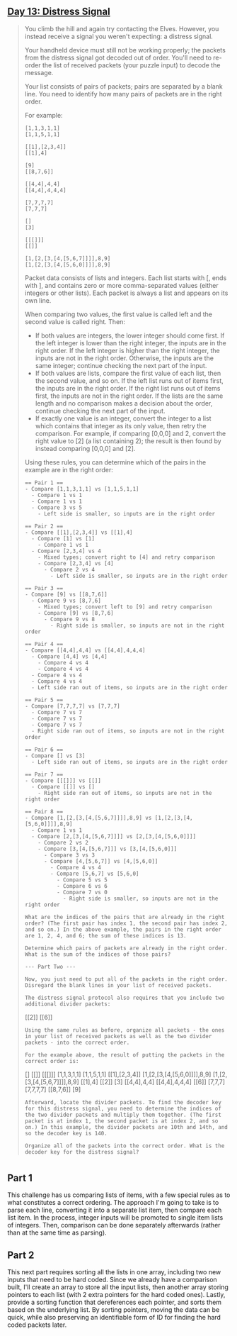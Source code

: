 ## [Day 13: Distress Signal](https://adventofcode.com/2022/day/13) ##

> You climb the hill and again try contacting the Elves. However, you instead receive a signal you weren't expecting: a distress signal.
> 
> Your handheld device must still not be working properly; the packets from the distress signal got decoded out of order. You'll need to re-order the list of received packets (your puzzle input) to decode the message.
> 
> Your list consists of pairs of packets; pairs are separated by a blank line. You need to identify how many pairs of packets are in the right order.
> 
> For example:
> ```
> [1,1,3,1,1]
> [1,1,5,1,1]
> 
> [[1],[2,3,4]]
> [[1],4]
> 
> [9]
> [[8,7,6]]
> 
> [[4,4],4,4]
> [[4,4],4,4,4]
> 
> [7,7,7,7]
> [7,7,7]
> 
> []
> [3]
> 
> [[[]]]
> [[]]
> 
> [1,[2,[3,[4,[5,6,7]]]],8,9]
> [1,[2,[3,[4,[5,6,0]]]],8,9]
> ```
> Packet data consists of lists and integers. Each list starts with [, ends with ], and contains zero or more comma-separated values (either integers or other lists). Each packet is always a list and appears on its own line.
> 
> When comparing two values, the first value is called left and the second value is called right. Then:
> 
> * If both values are integers, the lower integer should come first. If the left integer is lower than the right integer, the inputs are in the right order. If the left integer is higher than the right integer, the inputs are not in the right order. Otherwise, the inputs are the same integer; continue checking the next part of the input.
> * If both values are lists, compare the first value of each list, then the second value, and so on. If the left list runs out of items first, the inputs are in the right order. If the right list runs out of items first, the inputs are not in the right order. If the lists are the same length and no comparison makes a decision about the order, continue checking the next part of the input.
> * If exactly one value is an integer, convert the integer to a list which contains that integer as its only value, then retry the comparison. For example, if comparing [0,0,0] and 2, convert the right value to [2] (a list containing 2); the result is then found by instead comparing [0,0,0] and [2].
> 
> Using these rules, you can determine which of the pairs in the example are in the right order:
> ```
> == Pair 1 ==
> - Compare [1,1,3,1,1] vs [1,1,5,1,1]
>   - Compare 1 vs 1
>   - Compare 1 vs 1
>   - Compare 3 vs 5
>     - Left side is smaller, so inputs are in the right order
> 
> == Pair 2 ==
> - Compare [[1],[2,3,4]] vs [[1],4]
>   - Compare [1] vs [1]
>     - Compare 1 vs 1
>   - Compare [2,3,4] vs 4
>     - Mixed types; convert right to [4] and retry comparison
>     - Compare [2,3,4] vs [4]
>       - Compare 2 vs 4
>         - Left side is smaller, so inputs are in the right order
> 
> == Pair 3 ==
> - Compare [9] vs [[8,7,6]]
>   - Compare 9 vs [8,7,6]
>     - Mixed types; convert left to [9] and retry comparison
>     - Compare [9] vs [8,7,6]
>       - Compare 9 vs 8
>         - Right side is smaller, so inputs are not in the right order
> 
> == Pair 4 ==
> - Compare [[4,4],4,4] vs [[4,4],4,4,4]
>   - Compare [4,4] vs [4,4]
>     - Compare 4 vs 4
>     - Compare 4 vs 4
>   - Compare 4 vs 4
>   - Compare 4 vs 4
>   - Left side ran out of items, so inputs are in the right order
> 
> == Pair 5 ==
> - Compare [7,7,7,7] vs [7,7,7]
>   - Compare 7 vs 7
>   - Compare 7 vs 7
>   - Compare 7 vs 7
>   - Right side ran out of items, so inputs are not in the right order
> 
> == Pair 6 ==
> - Compare [] vs [3]
>   - Left side ran out of items, so inputs are in the right order
> 
> == Pair 7 ==
> - Compare [[[]]] vs [[]]
>   - Compare [[]] vs []
>     - Right side ran out of items, so inputs are not in the right order
> 
> == Pair 8 ==
> - Compare [1,[2,[3,[4,[5,6,7]]]],8,9] vs [1,[2,[3,[4,[5,6,0]]]],8,9]
>   - Compare 1 vs 1
>   - Compare [2,[3,[4,[5,6,7]]]] vs [2,[3,[4,[5,6,0]]]]
>     - Compare 2 vs 2
>     - Compare [3,[4,[5,6,7]]] vs [3,[4,[5,6,0]]]
>       - Compare 3 vs 3
>       - Compare [4,[5,6,7]] vs [4,[5,6,0]]
>         - Compare 4 vs 4
>         - Compare [5,6,7] vs [5,6,0]
>           - Compare 5 vs 5
>           - Compare 6 vs 6
>           - Compare 7 vs 0
>             - Right side is smaller, so inputs are not in the right order
> 
> What are the indices of the pairs that are already in the right order? (The first pair has index 1, the second pair has index 2, and so on.) In the above example, the pairs in the right order are 1, 2, 4, and 6; the sum of these indices is 13.
> 
> Determine which pairs of packets are already in the right order. What is the sum of the indices of those pairs?
>
> --- Part Two ---
> 
> Now, you just need to put all of the packets in the right order. Disregard the blank lines in your list of received packets.
> 
> The distress signal protocol also requires that you include two additional divider packets:
> ```
> [[2]]
> [[6]]
> ```
> Using the same rules as before, organize all packets - the ones in your list of received packets as well as the two divider packets - into the correct order.
> 
> For the example above, the result of putting the packets in the correct order is:
> ```
> []
> [[]]
> [[[]]]
> [1,1,3,1,1]
> [1,1,5,1,1]
> [[1],[2,3,4]]
> [1,[2,[3,[4,[5,6,0]]]],8,9]
> [1,[2,[3,[4,[5,6,7]]]],8,9]
> [[1],4]
> [[2]]
> [3]
> [[4,4],4,4]
> [[4,4],4,4,4]
> [[6]]
> [7,7,7]
> [7,7,7,7]
> [[8,7,6]]
> [9]
> ```
> Afterward, locate the divider packets. To find the decoder key for this distress signal, you need to determine the indices of the two divider packets and multiply them together. (The first packet is at index 1, the second packet is at index 2, and so on.) In this example, the divider packets are 10th and 14th, and so the decoder key is 140.
> 
> Organize all of the packets into the correct order. What is the decoder key for the distress signal?


#

## Part 1 ##

This challenge has us comparing lists of items, with a few special rules as to what constitutes a correct ordering. The approach I'm going to take is to parse each line, converting it into a separate list item, then compare each list item. In the process, integer inputs will be promoted to single item lists of integers. Then, comparison can be done separately afterwards (rather than at the same time as parsing).

## Part 2 ##

This next part requires sorting all the lists in one array, including two new inputs that need to be hard coded. Since we already have a comparison built, I'll create an array to store all the input lists, then another array storing pointers to each list (with 2 extra pointers for the hard coded ones). Lastly, provide a sorting function that dereferences each pointer, and sorts them based on the underlying list. By sorting pointers, moving the data can be quick, while also preserving an identifiable form of ID for finding the hard coded packets later.